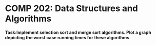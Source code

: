 <h1>COMP 202: Data Structures and Algorithms</h1>
<h4><b>Task:</b>Implement selection sort and merge sort algorithms. Plot a graph depicting the worst case running times for these algorithms.</h4>